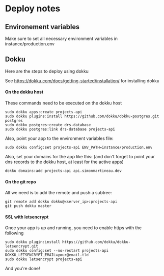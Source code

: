 # Deploy notes
## Environement variables
Make sure to set all necessary environment variables in instance/production.env

## Dokku
Here are the steps to deploy using dokku

See https://dokku.com/docs/getting-started/installation/ for installing dokku
#### On the dokku host
These commands need to be executed on the dokku host
```shell script
sudo dokku apps:create projects-api
sudo dokku plugins:install https://github.com/dokku/dokku-postgres.git postgres
sudo dokku postgres:create drs-database
sudo dokku postgres:link drs-database projects-api
```

Also, point your app to the environment variables file:
```shell script
sudo dokku config:set projects-api ENV_PATH=instance/production.env
```

Also, set your domains for the app like this: (and don't forget to point your dns records to the dokku host,
at least for the active apps)
```shell script
dokku domains:add projects-api api.simonmartineau.dev
```

#### On the git repo
All we need is to add the remote and push a subtree:
```shell script
git remote add dokku dokku@<server_ip>:projects-api
git push dokku master
```

#### SSL with letsencrypt
Once your app is up and running, you need to enable https with the following
```shell script
sudo dokku plugin:install https://github.com/dokku/dokku-letsencrypt.git
sudo dokku config:set --no-restart projects-api DOKKU_LETSENCRYPT_EMAIL=your@email.tld
sudo dokku letsencrypt projects-api
```

And you're done!